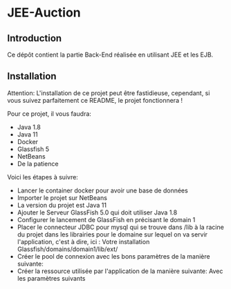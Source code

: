 # JEE-Auction

## Introduction

Ce dépôt contient la partie Back-End réalisée en utilisant JEE et les EJB.

## Installation

Attention: L'installation de ce projet peut être fastidieuse, 
cependant, si vous suivez parfaitement ce README, le projet fonctionnera !

Pour ce projet, il vous faudra:
- Java 1.8
- Java 11
- Docker  
- Glassfish 5
- NetBeans
- De la patience

Voici les étapes à suivre:

- Lancer le container docker pour avoir une base de données
- Importer le projet sur NetBeans
- La version du projet est Java 11
- Ajouter le Serveur GlassFish 5.0 qui doit utiliser Java 1.8
- Configurer le lancement de GlassFish en précisant le domain 1
- Placer le connecteur JDBC pour mysql qui se trouve dans /lib à la racine
  du projet dans les librairies pour le domaine sur lequel on va servir l'application, c'est
  à dire, ici : Votre installation Glassfish/domains/domain1/lib/ext/
- Créer le pool de connexion avec les bons paramètres de la manière
  suivante:
- Créer la ressource utilisée par l'application de la manière suivante:
  Avec les paramètres suivants